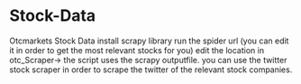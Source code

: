 # Stock-Data
Otcmarkets Stock Data
install scrapy library
run the spider url (you can edit it in order to get the most relevant stocks for you)
edit the location in otc_Scraper-> the script uses the scrapy outputfile.
you can use the twitter stock scraper in order to scrape the twitter of the relevant stock companies.

